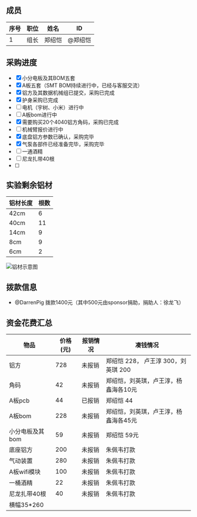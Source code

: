 ## 成员

| 序号 | 职位 | 姓名  | ID       |
|------|------|-------|----------|
| 1    | 组长 | 郑绍恺 | @郑绍恺 |

## 采购进度

- [x] 小分电板及其BOM五套
- [x] A板五套（SMT BOM持续进行中，已经与客服交流）
- [x] 铝方及其数据机械组已提交，采购已完成
- [x] 护身采购已完成
- [ ] 电机（宇树、小米）进行中
- [ ] A板bom进行中
- [x] 需要购买20个4040铝方角码，采购已完成
- [ ] 机械臂报价进行中
- [x] 底盘铝方参数已确认，采购完毕
- [x] 气泵各部件已经准备完毕，采购完毕
- [ ] 一通酒精
- [ ] 尼龙扎带40根
- [ ] 

## 实验剩余铝材

| 铝材长度 | 根数 |
|----------|------|
| 42cm     | 6    |
| 40cm     | 11   |
| 14cm     | 9    |
| 8cm      | 9    |
| 6cm      | 2    |

![铝材示意图](https://example.com/aluminum_sketch.jpg)

## 拨款信息

- @DarrenPig 拨款1400元（其中500元由sponsor捐助，捐助人：徐龙飞）

## 资金花费汇总

| 物品             | 价格 (元) | 报销情况   |凑钱情况   |
|------------------|------------|------------|--------|
| 铝方             | 728        | 未报销     | 郑绍恺 228， 卢王淳 300，刘英琪 200|
| 角码             | 42         | 未报销     | 郑绍恺，刘英琪，卢王淳，杨鑫海各10元|
| A板pcb          | 44         | 已报销      |郑绍恺 44|
| A板bom          | 228        | 未报销     | 郑绍恺，刘英琪，卢王淳，杨鑫海各45元|
| 小分电板及其bom  | 59         | 未报销     |郑绍恺 59元|
| 底座铝方        | 200        | 未报销     |朱佩韦打款|
| 气动装置         | 280        | 未报销     |朱佩韦打款|
|A板wifi模块      | 100        | 未报销     | 朱佩韦打款|
|一桶酒精            | 22         | 未报销     |  朱佩韦打款    |
|  尼龙扎带40根       |   40      |    未报销      |   朱佩韦打款     |
|   横幅35*260        |            |           |          |